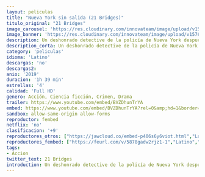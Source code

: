 ```yaml
---
layout: peliculas
title: "Nueva York sin salida (21 Bridges)"
titulo_original: "21 Bridges"
image_carousel: 'https://res.cloudinary.com/innovateam/image/upload/v1576863126/21bridges-min_ej6fpq.jpg'
image_banner: 'https://res.cloudinary.com/innovateam/image/upload/v1576863128/21-bridges-Chadwick-Boseman-min_jbboai.jpg'
description: Un deshonrado detective de la policía de Nueva York después de ser empujado a una cacería humana en toda la ciudad por un asesino de policías, recibe una oportunidad de redención.
description_corta: Un deshonrado detective de la policía de Nueva York después de ser empujado a una cacería humana en toda la ciudad por un asesino de policías, recibe una oportunidad de redención.
category: 'peliculas'
idioma: 'Latino'
descargas: 'no'
descargas2:
anio: '2019'
duracion: '1h 39 min'
estrellas: '4'
calidad: 'Full HD'
genero: Acción, Ciencia ficción, Crimen, Drama
trailer: https://www.youtube.com/embed/BVZDhunTrYA
embed: https://www.youtube.com/embed/BVZDhunTrYA?rel=0&amp;hd=1&border=0&wmode=opaque&enablejsapi=1&modestbranding=1&controls=1&showinfo=1
sandbox: allow-same-origin allow-forms
reproductor: fembed
netflix: 'no'
clasificacion: '+9'
reproductores_otros: ["https://jawcloud.co/embed-p406s6y6viot.html","Latino","https://player.premiumstream.live/player.php?id=ODE0&sub=","Latino","https://mstream.website/cvbnyr9umt49","Latino"]
reproductores_fembed: ["https://feurl.com/v/5878gadw2rjz1-1","Latino","https://feurl.com/v/eqd-kb-1dkly0z1","Latino","https://feurl.com/v/1w32kuj-0m8dx25","Latino"]
tags:
- Accion
twitter_text: 21 Bridges
introduction: Un deshonrado detective de la policía de Nueva York después de ser empujado a una cacería humana en toda la ciudad por un asesino de policías, recibe una oportunidad de redención.
---
```













